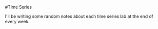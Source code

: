 #Time Series 

I'll be writing some random notes about each time series lab at the end of every week.

